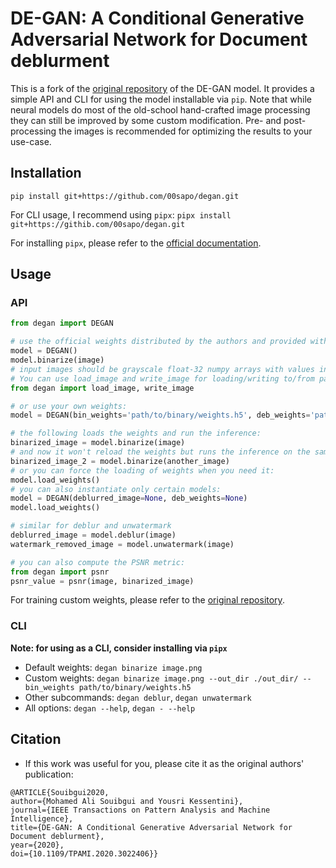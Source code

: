 # DE-GAN: A Conditional Generative Adversarial Network for Document deblurment

This is a fork of the [original repository](https://github.com/dali92002/DE-GAN) of the
DE-GAN model. It provides a simple API and CLI for using the model installable via
`pip`. Note that while neural models do most of the old-school hand-crafted image
processing they can still be improved by some custom modification. Pre- and
post-processing the images is recommended for optimizing the results to your use-case.

## Installation

`pip install git+https://github.com/00sapo/degan.git`

For CLI usage, I recommend using `pipx`: `pipx install git+https://githib.com/00sapo/degan.git`

For installing `pipx`, please refer to the [official documentation](https://pipx.pypa.io/stable/).

## Usage

### API

```python
from degan import DEGAN

# use the official weights distributed by the authors and provided within the pip package:
model = DEGAN()
model.binarize(image)
# input images should be grayscale float-32 numpy arrays with values in range [0, 1]
# You can use load_image and write_image for loading/writing to/from paths
from degan import load_image, write_image

# or use your own weights:
model = DEGAN(bin_weights='path/to/binary/weights.h5', deb_weights='path/to/deblur/weights.h5', wat_weights='path/to/unwatermark/weights.h5')

# the following loads the weights and run the inference:
binarized_image = model.binarize(image)
# and now it won't reload the weights but runs the inference on the same model:
binarized_image_2 = model.binarize(another_image)
# or you can force the loading of weights when you need it:
model.load_weights()
# you can also instantiate only certain models:
model = DEGAN(deblurred_image=None, deb_weights=None)
model.load_weights()

# similar for deblur and unwatermark
deblurred_image = model.deblur(image)
watermark_removed_image = model.unwatermark(image)

# you can also compute the PSNR metric:
from degan import psnr
psnr_value = psnr(image, binarized_image)
```

For training custom weights, please refer to the [original repository](https://github.com/dali92002/DE-GAN).

### CLI

**Note: for using as a CLI, consider installing via `pipx`**

- Default weights: `degan binarize image.png`
- Custom weights: `degan binarize image.png --out_dir ./out_dir/ --bin_weights path/to/binary/weights.h5`
- Other subcommands: `degan deblur`, `degan unwatermark`
- All options: `degan --help`, `degan - --help`

## Citation

- If this work was useful for you, please cite it as the original authors' publication:

```
@ARTICLE{Souibgui2020,
author={Mohamed Ali Souibgui and Yousri Kessentini},
journal={IEEE Transactions on Pattern Analysis and Machine Intelligence},
title={DE-GAN: A Conditional Generative Adversarial Network for Document deblurment},
year={2020},
doi={10.1109/TPAMI.2020.3022406}}
```
